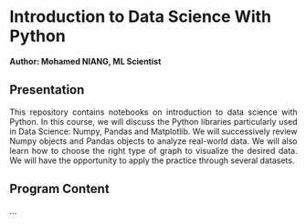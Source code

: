 # Introduction to Data Science With Python

**Author: Mohamed NIANG, ML Scientist**

## Presentation

<p align="justify"> This repository contains notebooks on introduction to data science with Python. In this course, we will discuss the Python libraries particularly used in Data Science: Numpy, Pandas and Matplotlib. We will successively review Numpy objects and Pandas objects to analyze real-world data. We will also learn how to choose the right type of graph to visualize the desired data. We will have the opportunity to apply the practice through several datasets.</p>

## Program Content

...

